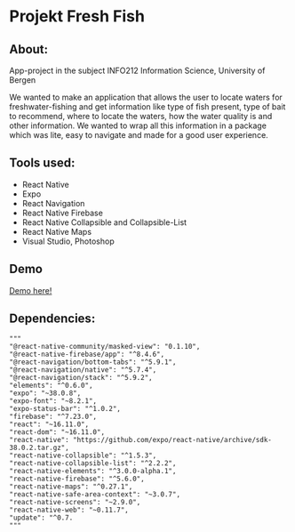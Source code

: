 # Projekt Fresh Fish

## About: 

App-project in the subject INFO212
Information Science, University of Bergen

We wanted to make an application that allows the user to locate waters 
for freshwater-fishing and get information like type of fish present,
type of bait to recommend, where to locate the waters, how the water quality is
and other information. We wanted to wrap all this information in a package which
was lite, easy to navigate and made for a good user experience.

## Tools used:

- React Native
- Expo
- React Navigation
- React Native Firebase
- React Native Collapsible and Collapsible-List
- React Native Maps
- Visual Studio, Photoshop

## Demo

[Demo here!](https://i.imgur.com/MLKB3Uw.mp4)



## Dependencies:
    """
    "@react-native-community/masked-view": "0.1.10",
    "@react-native-firebase/app": "^8.4.6",
    "@react-navigation/bottom-tabs": "^5.9.1",
    "@react-navigation/native": "^5.7.4",
    "@react-navigation/stack": "^5.9.2",
    "elements": "^0.6.0",
    "expo": "~38.0.8",
    "expo-font": "~8.2.1",
    "expo-status-bar": "^1.0.2",
    "firebase": "^7.23.0",
    "react": "~16.11.0",
    "react-dom": "~16.11.0",
    "react-native": "https://github.com/expo/react-native/archive/sdk-38.0.2.tar.gz",
    "react-native-collapsible": "^1.5.3",
    "react-native-collapsible-list": "^2.2.2",
    "react-native-elements": "^3.0.0-alpha.1",
    "react-native-firebase": "^5.6.0",
    "react-native-maps": "^0.27.1",
    "react-native-safe-area-context": "~3.0.7",
    "react-native-screens": "~2.9.0",
    "react-native-web": "~0.11.7",
    "update": "^0.7.
    """
